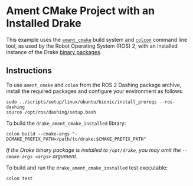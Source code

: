 # Ament CMake Project with an Installed Drake

This example uses the [`ament_cmake`](https://index.ros.org/doc/ros2/Tutorials/Ament-CMake-Documentation/)
build system and [`colcon`](https://colcon.readthedocs.io) command line tool, as
used by the Robot Operating System (ROS) 2, with an installed instance of the
Drake [binary packages](https://drake.mit.edu/from_binary.html).

## Instructions

To use `ament_cmake` and `colon` from the ROS 2 Dashing package archive, install
the required packages and configure your environment as follows:
```
sudo ../scripts/setup/linux/ubuntu/bionic/install_prereqs --ros-dashing
source /opt/ros/dashing/setup.bash
```

To build the `drake_ament_cmake_installed` library:
```
colon build --cmake-args "-DCMAKE_PREFIX_PATH=/path/to/drake;$CMAKE_PREFIX_PATH"
```

*If the Drake binary package is installed to `/opt/drake`, you may omit the
`--cmake-args <args>` argument.*

To build and run the `drake_ament_cmake_installed` test executable:
```
colon test
```

